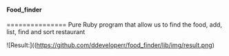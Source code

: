 #### Food_finder
===============
Pure Ruby program that allow us to find the food, add, list, find and sort restaurant 

![Result:]((https://github.com/ddeveloperr/food_finder/lib/img/result.png) 


